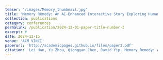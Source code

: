 ```yaml
---
teaser: "/images/Memory_thumbnail.jpg"
title: "Memory Remedy: An AI-Enhanced Interactive Story Exploring Human-Robot Interaction and Companionship"
collection: publications
category: conferences
permalink: /publication/2024-12-01-paper-title-number-3
excerpt: #
date: 2024-12-15
venue: 'ACM VINCI'
paperurl: 'http://academicpages.github.io/files/paper3.pdf'
citation: 'Lei Han, Yu Zhou, Qiongyan Chen, David Yip. Memory Remedy: An AI-Enhanced Interactive Story Exploring Human-Robot Interaction and Companionship. 2024. The 17th International Symposium on Visual Information Communication and Interaction (VINCI’24).'
---
```

